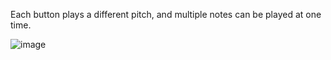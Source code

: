 Each button plays a different pitch, and multiple notes can be played at one time.

![image](https://user-images.githubusercontent.com/43351767/148619830-8fba2676-022e-48b7-8a2a-5393b62e5b29.png)
